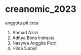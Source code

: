 # creanomic_2023

anggota pit crea

1. Ahmad Azizi
2. Aditya Bima Indrasta
3. Nasywa Anggita Putri
4. Hilda
5.abid